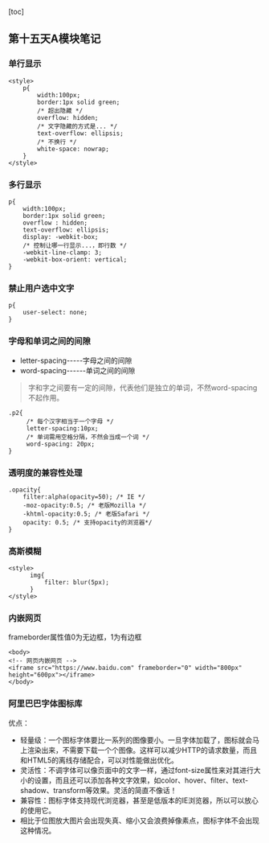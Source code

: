 [toc]

## 第十五天A模块笔记

### 单行显示

```
<style>
    p{
        width:100px;
        border:1px solid green;
        /* 超出隐藏 */
        overflow: hidden;
        /* 文字隐藏的方式是... */
        text-overflow: ellipsis; 
        /* 不换行 */
        white-space: nowrap;
    }
</style>
```

### 多行显示

```
p{
	width:100px;
	border:1px solid green;
	overflow : hidden;
	text-overflow: ellipsis;
	display: -webkit-box;
	/* 控制让哪一行显示...，即行数 */
	-webkit-line-clamp: 3;
	-webkit-box-orient: vertical;
}
```

### 禁止用户选中文字

```
p{
	user-select: none;
}
```

### 字母和单词之间的间隙

- letter-spacing-----字母之间的间隙
- word-spacing------单词之间的间隙

> 字和字之间要有一定的间隙，代表他们是独立的单词，不然word-spacing 不起作用。

```
.p2{
     /* 每个汉字相当于一个字母 */
     letter-spacing:10px;
     /* 单词需用空格分隔，不然会当成一个词 */
     word-spacing: 20px;
}
```

### 透明度的兼容性处理

```
.opacity{
	filter:alpha(opacity=50); /* IE */
	-moz-opacity:0.5; /* 老版Mozilla */
	-khtml-opacity:0.5; /* 老版Safari */
	opacity: 0.5; /* 支持opacity的浏览器*/
}
```

### 高斯模糊

```
<style>
      img{
          filter: blur(5px);
      }
</style>
```
### 内嵌网页

frameborder属性值0为无边框，1为有边框

```
<body>
<!-- 网页内嵌网页 -->
<iframe src="https://www.baidu.com" frameborder="0" width="800px" height="600px"></iframe>
</body>
```

### 阿里巴巴字体图标库

优点：
      
- 轻量级：一个图标字体要比一系列的图像要小。一旦字体加载了，图标就会马上渲染出来，不需要下载一个个图像。这样可以减少HTTP的请求数量，而且和HTML5的离线存储配合，可以对性能做出优化。
- 灵活性：不调字体可以像页面中的文字一样，通过font-size属性来对其进行大小的设置，而且还可以添加各种文字效果，如color、hover、filter、text-shadow、transform等效果。灵活的简直不像话！
- 兼容性：图标字体支持现代浏览器，甚至是低版本的IE浏览器，所以可以放心的使用它。
- 相比于位图放大图片会出现失真、缩小又会浪费掉像素点，图标字体不会出现这种情况。